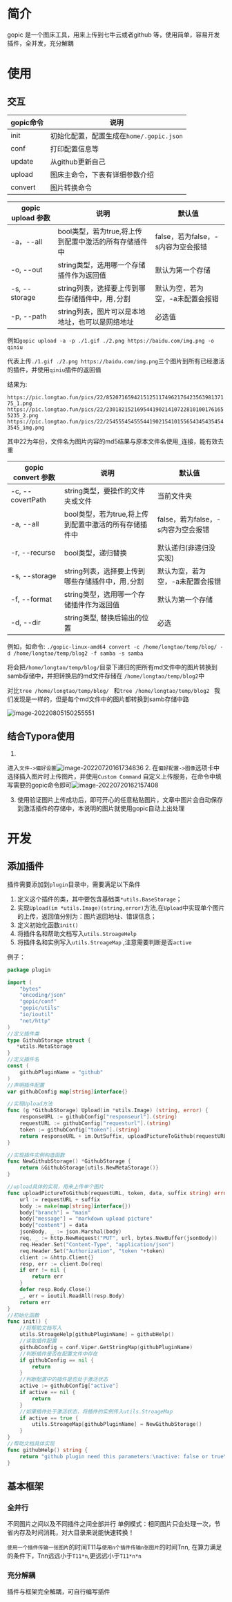 # 简介

gopic 是一个图床工具，用来上传到七牛云或者github 等，使用简单，容易开发插件，全并发，充分解耦

# 使用

## 交互

| gopic命令 | 说明                                     |
| --------- | ---------------------------------------- |
| init      | 初始化配置，配置生成在`home/.gopic.json` |
| conf      | 打印配置信息等                           |
| update    | 从github更新自己                         |
| upload    | 图床主命令，下表有详细参数介绍           |
| convert   | 图片转换命令                             |

| gopic upload 参数 | 说明                                                  | 默认值                             |
| ----------------- | ----------------------------------------------------- | ---------------------------------- |
| -a，--all         | bool类型，若为true,将上传到配置中激活的所有存储插件中 | false，若为false，-s内容为空会报错 |
| -o, --out         | string类型，选用哪一个存储插件作为返回值              | 默认为第一个存储                   |
| -s, --storage     | string列表，选择要上传到哪些存储插件中，用`,`分割     | 默认为空，若为空，-a未配置会报错   |
| -p, --path        | string列表，图片可以是本地地址，也可以是网络地址      | 必选值                             |

例如`gopic upload -a -p ./1.gif ./2.png https://baidu.com/img.png -o qiniu`

代表上传` ./1.gif ./2.png https://baidu.com/img.png `三个图片到所有已经激活的插件，并使用`qiniu`插件的返回值

结果为:

`https://pic.longtao.fun/pics/22/8520716594215125117496217642356398137175_1.png
https://pic.longtao.fun/pics/22/230182152169544190214107228101001761655235_2.png
https://pic.longtao.fun/pics/22/254555454555441902154101556543454354543545_img.png
`

其中22为年份，文件名为图片内容的md5结果与原本文件名使用`_`连接，能有效去重

| gopic convert 参数 | 说明                                                  | 默认值                             |
| ------------------ | ----------------------------------------------------- | ---------------------------------- |
| -c, --covertPath   | string类型，要操作的文件夹或文件                      | 当前文件夹                         |
| -a, --all          | bool类型，若为true,将上传到配置中激活的所有存储插件中 | false，若为false，-s内容为空会报错 |
| -r, --recurse      | bool类型，递归替换                                    | 默认递归(非递归没实现)             |
| -s, --storage      | string列表，选择要上传到哪些存储插件中，用`,`分割     | 默认为空，若为空，-a未配置会报错   |
| -f, --format       | string类型，选用哪一个存储插件作为返回值              | 默认为第一个存储                   |
| -d, --dir          | string类型, 替换后输出的位置                          | 必选                               |

例如，如命令: `./gopic-linux-amd64 convert -c /home/longtao/temp/blog/ -d /home/longtao/temp/blog2 -f samba -s samba`

将会把`/home/longtao/temp/blog/`目录下递归的把所有md文件中的图片转换到samb存储中，并把转换后的md文件存储在 `/home/longtao/temp/blog2`中

对比`tree /home/longtao/temp/blog/ ` 和`tree /home/longtao/temp/blog2 ` 我们发现是一样的，但是每个md文件中的图片都转换到samb存储中路

![image-20220805150255551](https://pic.longtao.fun/pics/22/17699932065516729233109210501292428820286_image-20220805150255551.png)

## 结合Typora使用

1.
进入`文件->偏好设置`![image-20220720161734836](https://pic.longtao.fun/pics/22/11820711612046216230142202241441926412985_image-20220720161734836.png)
2. 在`偏好配置->图像`选项卡中选择插入图片时上传图片，并使用`Custom Command`
   自定义上传服务，在命令中填写需要的gopic命令即可![image-20220720162157408](https://pic.longtao.fun/pics/22/111222126119019917210931716018085239178195_image-20220720162157408.png)

3. 使用验证图片上传成功后，即可开心的任意粘贴图片，文章中图片会自动保存到激活插件的存储中，本说明的图片就使用gopic自动上出处理

# 开发

## 添加插件

插件需要添加到`plugin`目录中，需要满足以下条件

1. 定义这个插件的类，其中要包含基础类`*utils.BaseStorage`；
2. 实现`Upload(im *utils.Image)(string,error)`方法,在`Upload`中实现单个图片的上传，返回值分别为：图片返回地址、错误信息；
3. 定义初始化函数`init()`
4. 将插件名和帮助文档写入`utils.StroageHelp`
5. 将插件名和实例写入`utils.StroageMap` ,注意需要判断是否`active`

例子：

```go
package plugin

import (
	"bytes"
	"encoding/json"
	"gopic/conf"
	"gopic/utils"
	"io/ioutil"
	"net/http"
)
//定义插件类
type GithubStorage struct {
   *utils.MetaStorage
}
//定义插件名
const (
	githubPluginName = "github"
)
//声明插件配置
var githubConfig map[string]interface{}

//实现Upload方法
func (g *GithubStorage) Upload(im *utils.Image) (string, error) {
	responseURL := githubConfig["responseurl"].(string)
	requestURL := githubConfig["requesturl"].(string)
	token := githubConfig["token"].(string)
	return responseURL + im.OutSuffix, uploadPictureToGithub(requestURL, token, im.OutBase64, im.OutSuffix)
}

//实现插件实例构造函数
func NewGithubStorage() *GithubStorage {
    return &GithubStorage{utils.NewMetaStorage()}
}

//upload具体的实现，用来上传单个图片
func uploadPictureToGithub(requestURL, token, data, suffix string) error {
	url := requestURL + suffix
	body := make(map[string]interface{})
	body["branch"] = "main"
	body["message"] = "markdown upload picture"
	body["content"] = data
	jsonBody, _ := json.Marshal(body)
	req, _ := http.NewRequest("PUT", url, bytes.NewBuffer(jsonBody))
	req.Header.Set("Content-Type", "application/json")
	req.Header.Set("Authorization", "token "+token)
	client := &http.Client{}
	resp, err := client.Do(req)
	if err != nil {
		return err
	}
	defer resp.Body.Close()
	_, err = ioutil.ReadAll(resp.Body)
	return err
}
//初始化函数
func init() {
    //将帮助文档写入
	utils.StroageHelp[githubPluginName] = githubHelp()
    //读取插件配置
	githubConfig = conf.Viper.GetStringMap(githubPluginName)
    //判断插件是否在配置文件中存在
	if githubConfig == nil {
		return
	}
    //判断配置中的插件是否处于激活状态
	active := githubConfig["active"]
	if active == nil {
		return
	}
    //如果插件处于激活状态，将插件的实例传入utils.StroageMap
	if active == true {
		utils.StroageMap[githubPluginName] = NewGithubStorage()
	}
}
//帮助文档具体实现
func githubHelp() string {
	return "github plugin need this parameters:\nactive: false or true\nresponseURL: like https://gcore.jsdelivr.net/gh/yourUserName/pics@main/\nrequestURL: like https://api.github.com/repos/yourUserName/pics/contents/\ntoke: your github token"
}
```

## 基本框架

### 全并行

不同图片之间以及不同插件之间全部并行
单例模式：相同图片只会处理一次，节省内存及时间消耗，对大目录来说能快速转换！

`使用一个插件传输一张图片`的时间T11与`使用n个插件传输n张图片`的时间Tnn, 在算力满足的条件下，Tnn远远小于`T11*n`,更远远小于`T11*n*n`

### 充分解耦

插件与框架完全解耦，可自行编写插件
